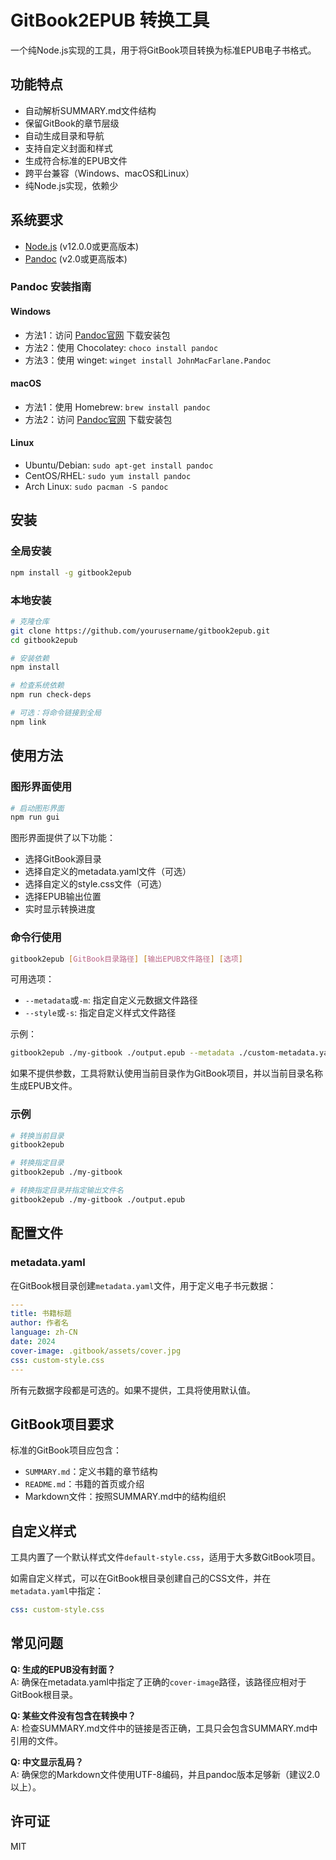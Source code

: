 # GitBook2EPUB 转换工具

一个纯Node.js实现的工具，用于将GitBook项目转换为标准EPUB电子书格式。

## 功能特点

- 自动解析SUMMARY.md文件结构
- 保留GitBook的章节层级
- 自动生成目录和导航
- 支持自定义封面和样式
- 生成符合标准的EPUB文件
- 跨平台兼容（Windows、macOS和Linux）
- 纯Node.js实现，依赖少

## 系统要求

- [Node.js](https://nodejs.org/) (v12.0.0或更高版本)
- [Pandoc](https://pandoc.org/installing.html) (v2.0或更高版本)

### Pandoc 安装指南

#### Windows
- 方法1：访问 [Pandoc官网](https://pandoc.org/installing.html) 下载安装包
- 方法2：使用 Chocolatey: `choco install pandoc`
- 方法3：使用 winget: `winget install JohnMacFarlane.Pandoc`

#### macOS
- 方法1：使用 Homebrew: `brew install pandoc`
- 方法2：访问 [Pandoc官网](https://pandoc.org/installing.html) 下载安装包

#### Linux
- Ubuntu/Debian: `sudo apt-get install pandoc`
- CentOS/RHEL: `sudo yum install pandoc`
- Arch Linux: `sudo pacman -S pandoc`

## 安装

### 全局安装

```bash
npm install -g gitbook2epub
```

### 本地安装

```bash
# 克隆仓库
git clone https://github.com/yourusername/gitbook2epub.git
cd gitbook2epub

# 安装依赖
npm install

# 检查系统依赖
npm run check-deps

# 可选：将命令链接到全局
npm link
```

## 使用方法

### 图形界面使用

```bash
# 启动图形界面
npm run gui
```

图形界面提供了以下功能：
- 选择GitBook源目录
- 选择自定义的metadata.yaml文件（可选）
- 选择自定义的style.css文件（可选）
- 选择EPUB输出位置
- 实时显示转换进度

### 命令行使用

```bash
gitbook2epub [GitBook目录路径] [输出EPUB文件路径] [选项]
```

可用选项：
- `--metadata`或`-m`: 指定自定义元数据文件路径
- `--style`或`-s`: 指定自定义样式文件路径

示例：
```bash
gitbook2epub ./my-gitbook ./output.epub --metadata ./custom-metadata.yaml --style ./custom-style.css
```

如果不提供参数，工具将默认使用当前目录作为GitBook项目，并以当前目录名称生成EPUB文件。

### 示例

```bash
# 转换当前目录
gitbook2epub

# 转换指定目录
gitbook2epub ./my-gitbook

# 转换指定目录并指定输出文件名
gitbook2epub ./my-gitbook ./output.epub
```

## 配置文件

### metadata.yaml

在GitBook根目录创建`metadata.yaml`文件，用于定义电子书元数据：

```yaml
---
title: 书籍标题
author: 作者名
language: zh-CN
date: 2024
cover-image: .gitbook/assets/cover.jpg
css: custom-style.css
---
```

所有元数据字段都是可选的。如果不提供，工具将使用默认值。

## GitBook项目要求

标准的GitBook项目应包含：

- `SUMMARY.md`：定义书籍的章节结构
- `README.md`：书籍的首页或介绍
- Markdown文件：按照SUMMARY.md中的结构组织

## 自定义样式

工具内置了一个默认样式文件`default-style.css`，适用于大多数GitBook项目。

如需自定义样式，可以在GitBook根目录创建自己的CSS文件，并在`metadata.yaml`中指定：

```yaml
css: custom-style.css
```

## 常见问题

**Q: 生成的EPUB没有封面？**  
A: 确保在metadata.yaml中指定了正确的`cover-image`路径，该路径应相对于GitBook根目录。

**Q: 某些文件没有包含在转换中？**  
A: 检查SUMMARY.md文件中的链接是否正确，工具只会包含SUMMARY.md中引用的文件。

**Q: 中文显示乱码？**  
A: 确保您的Markdown文件使用UTF-8编码，并且pandoc版本足够新（建议2.0以上）。

## 许可证

MIT 